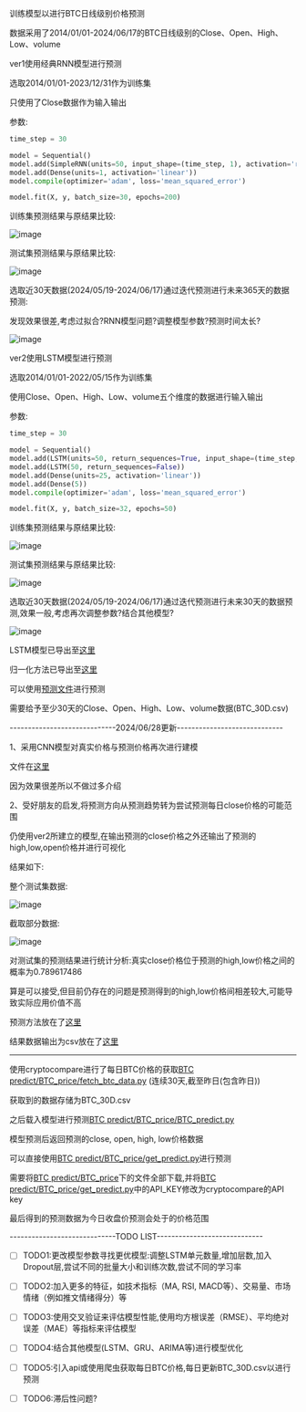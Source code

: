 训练模型以进行BTC日线级别价格预测

数据采用了2014/01/01-2024/06/17的BTC日线级别的Close、Open、High、Low、volume 

ver1使用经典RNN模型进行预测

选取2014/01/01-2023/12/31作为训练集

只使用了Close数据作为输入输出

参数:

```python
time_step = 30

model = Sequential()
model.add(SimpleRNN(units=50, input_shape=(time_step, 1), activation='relu'))
model.add(Dense(units=1, activation='linear'))
model.compile(optimizer='adam', loss='mean_squared_error')

model.fit(X, y, batch_size=30, epochs=200)
```

训练集预测结果与原结果比较:

![image](https://github.com/Octahedron-BB/BTC-price-predict/blob/main/BTC%20predict/BTC_price_train/ver1/train.png)

测试集预测结果与原结果比较:

![image](https://github.com/Octahedron-BB/BTC-price-predict/blob/main/BTC%20predict/BTC_price_train/ver1/test.png)

选取近30天数据(2024/05/19-2024/06/17)通过迭代预测进行未来365天的数据预测:

发现效果很差,考虑过拟合?RNN模型问题?调整模型参数?预测时间太长?

![image](https://github.com/Octahedron-BB/BTC-price-predict/blob/main/BTC%20predict/BTC_price_train/ver1/predict.png)


ver2使用LSTM模型进行预测

选取2014/01/01-2022/05/15作为训练集

使用Close、Open、High、Low、volume五个维度的数据进行输入输出

参数:

```python
time_step = 30

model = Sequential()
model.add(LSTM(units=50, return_sequences=True, input_shape=(time_step, 5), activation='relu'))
model.add(LSTM(50, return_sequences=False))
model.add(Dense(units=25, activation='linear'))
model.add(Dense(5))
model.compile(optimizer='adam', loss='mean_squared_error')

model.fit(X, y, batch_size=32, epochs=50)
```

训练集预测结果与原结果比较:

![image](https://github.com/Octahedron-BB/BTC-price-predict/blob/main/BTC%20predict/BTC_price_train/ver2/train.png)

测试集预测结果与原结果比较:

![image](https://github.com/Octahedron-BB/BTC-price-predict/blob/main/BTC%20predict/BTC_price_train/ver2/test.png)

选取近30天数据(2024/05/19-2024/06/17)通过迭代预测进行未来30天的数据预测,效果一般,考虑再次调整参数?结合其他模型?

![image](https://github.com/Octahedron-BB/BTC-price-predict/blob/main/BTC%20predict/BTC_price_train/ver2/predict.png)

LSTM模型已导出至[这里](https://github.com/Octahedron-BB/BTC-price-predict/blob/main/BTC%20predict/BTC_price_predict/BTC_predict_test3.keras)

归一化方法已导出至[这里](https://github.com/Octahedron-BB/BTC-price-predict/blob/main/BTC%20predict/BTC_price_predict/scaler.pkl)

可以使用[预测文件](https://github.com/Octahedron-BB/BTC-price-predict/blob/main/BTC%20predict/BTC_price_predict/BTC_predict_result.ipynb)进行预测

需要给予至少30天的Close、Open、High、Low、volume数据(BTC_30D.csv)



-----------------------------2024/06/28更新-----------------------------

1、采用CNN模型对真实价格与预测价格再次进行建模

文件在[这里](https://github.com/Octahedron-BB/BTC-price-predict/blob/main/BTC%20predict/BTC_price_predict/BTC_retrain.ipynb)

因为效果很差所以不做过多介绍

2、受好朋友的启发,将预测方向从预测趋势转为尝试预测每日close价格的可能范围

仍使用ver2所建立的模型,在输出预测的close价格之外还输出了预测的high,low,open价格并进行可视化

结果如下:

整个测试集数据:

![image](https://github.com/Octahedron-BB/BTC-price-predict/blob/main/BTC%20predict/BTC_price_predict/all_price.png)

截取部分数据:

![image](https://github.com/Octahedron-BB/BTC-price-predict/blob/main/BTC%20predict/BTC_price_predict/all_price_csv.png)

对测试集的预测结果进行统计分析:真实close价格位于预测的high,low价格之间的概率为0.789617486

算是可以接受,但目前仍存在的问题是预测得到的high,low价格间相差较大,可能导致实际应用价值不高

预测方法放在了[这里](https://github.com/Octahedron-BB/BTC-price-predict/blob/main/BTC%20predict/BTC_price_predict/BTC_price_all.ipynb)

结果数据输出为csv放在了[这里](https://github.com/Octahedron-BB/BTC-price-predict/blob/main/BTC%20predict/BTC_price_predict/BTC_predict_allprice.csv)


-------------------------------------------------------------------

使用cryptocompare进行了每日BTC价格的获取[BTC predict/BTC_price/fetch_btc_data.py](https://github.com/Octahedron-BB/BTC-price-predict/blob/main/BTC%20predict/BTC_price/fetch_btc_data.py)
(连续30天,截至昨日(包含昨日))

获取到的数据存储为BTC_30D.csv

之后载入模型进行预测[BTC predict/BTC_price/BTC_predict.py](https://github.com/Octahedron-BB/BTC-price-predict/blob/main/BTC%20predict/BTC_price/BTC_predict.py)

模型预测后返回预测的close, open, high, low价格数据

可以直接使用[BTC predict/BTC_price/get_predict.py](https://github.com/Octahedron-BB/BTC-price-predict/blob/main/BTC%20predict/BTC_price/get_predict.py)进行预测

需要将[BTC predict/BTC_price](https://github.com/Octahedron-BB/BTC-price-predict/tree/main/BTC%20predict/BTC_price)下的文件全部下载,并将[BTC predict/BTC_price/get_predict.py](https://github.com/Octahedron-BB/BTC-price-predict/blob/main/BTC%20predict/BTC_price/get_predict.py)中的API_KEY修改为cryptocompare的API key

最后得到的预测数据为今日收盘价预测会处于的价格范围


-----------------------------TODO LIST-----------------------------

- [ ] TODO1:更改模型参数寻找更优模型:调整LSTM单元数量,增加层数,加入Dropout层,尝试不同的批量大小和训练次数,尝试不同的学习率
- [ ] TODO2:加入更多的特征，如技术指标（MA, RSI, MACD等）、交易量、市场情绪（例如推文情绪得分）等
- [ ] TODO3:使用交叉验证来评估模型性能,使用均方根误差（RMSE）、平均绝对误差（MAE）等指标来评估模型
- [ ] TODO4:结合其他模型(LSTM、GRU、ARIMA等)进行模型优化
- [ ] TODO5:引入api或使用爬虫获取每日BTC价格,每日更新BTC_30D.csv以进行预测
- [ ] TODO6:滞后性问题?



